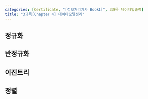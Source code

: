 ```yaml
---
categories: [Certificate, "[정보처리기사 Book1]", 3과목 데이터입출력]
title: "3과목[Chapter 4] 데이타모델정리"
---
```


## 정규화

## 반정규화

## 이진트리


## 정렬

